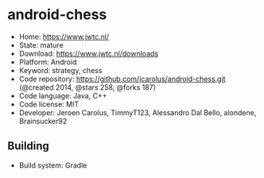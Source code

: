 # android-chess

- Home: https://www.jwtc.nl/
- State: mature
- Download: https://www.jwtc.nl/downloads
- Platform: Android
- Keyword: strategy, chess
- Code repository: https://github.com/jcarolus/android-chess.git (@created 2014, @stars 258, @forks 187)
- Code language: Java, C++
- Code license: MIT
- Developer: Jeroen Carolus, TimmyT123, Alessandro Dal Bello, alondene, Brainsucker92

## Building

- Build system: Gradle
